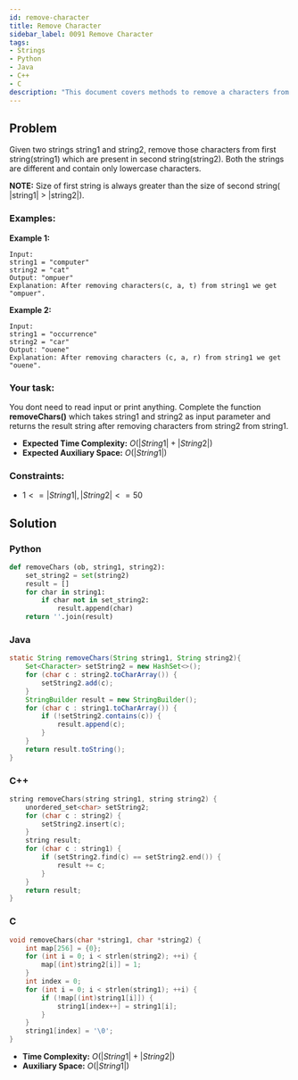 ```yaml
---
id: remove-character
title: Remove Character
sidebar_label: 0091 Remove Character
tags:
- Strings
- Python
- Java
- C++
- C
description: "This document covers methods to remove a characters from the first string that are present in the second string in various programming languages."
---
```


## Problem

Given two strings string1 and string2, remove those characters from first string(string1) which are present in second string(string2). Both the strings are different and contain only lowercase characters.

**NOTE:** Size of  first string is always greater than the size of  second string( |string1| > |string2|).

### Examples:
**Example 1:**
```
Input:
string1 = "computer"
string2 = "cat"
Output: "ompuer"
Explanation: After removing characters(c, a, t) from string1 we get "ompuer".
```

**Example 2:**
```
Input:
string1 = "occurrence"
string2 = "car"
Output: "ouene"
Explanation: After removing characters (c, a, r) from string1 we get "ouene".
```

### Your task:

You dont need to read input or print anything. Complete the function **removeChars()** which takes string1 and string2 as input parameter and returns the result string after removing characters from string2  from string1.

- **Expected Time Complexity:** $O(|String1| + |String2|)$
- **Expected Auxiliary Space:** $O(|String1|)$

### Constraints:

- $1 <= |String1| , |String2| <= 50$

## Solution
### Python
```python
def removeChars (ob, string1, string2):
    set_string2 = set(string2)
    result = []
    for char in string1:
        if char not in set_string2:
            result.append(char)
    return ''.join(result)
```

### Java
```java
static String removeChars(String string1, String string2){
    Set<Character> setString2 = new HashSet<>();
    for (char c : string2.toCharArray()) {
        setString2.add(c);
    }
    StringBuilder result = new StringBuilder();
    for (char c : string1.toCharArray()) {
        if (!setString2.contains(c)) {
            result.append(c);
        }
    }
    return result.toString();
}
```

### C++
```cpp
string removeChars(string string1, string string2) {
    unordered_set<char> setString2;
    for (char c : string2) {
        setString2.insert(c);
    }
    string result;
    for (char c : string1) {
        if (setString2.find(c) == setString2.end()) {
            result += c;
        }
    }
    return result;
}
```

### C
```c
void removeChars(char *string1, char *string2) {
    int map[256] = {0};  
    for (int i = 0; i < strlen(string2); ++i) {
        map[(int)string2[i]] = 1;
    }
    int index = 0;  
    for (int i = 0; i < strlen(string1); ++i) {
        if (!map[(int)string1[i]]) {
            string1[index++] = string1[i];
        }
    }
    string1[index] = '\0';  
}
```

- **Time Complexity:** $O(|String1| + |String2|)$
- **Auxiliary Space:** $O(|String1|)$